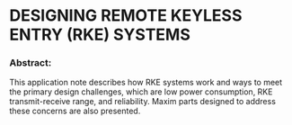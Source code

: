 # DESIGNING REMOTE KEYLESS ENTRY (RKE) SYSTEMS

### Abstract: 
This application note describes how RKE systems work and ways to meet the primary design challenges, which are low power consumption, RKE transmit-receive range, and reliability. Maxim parts designed to address these concerns are also presented.




